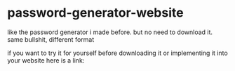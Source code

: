 # password-generator-website

<p align="center">
</p>
like the password generator i made before. but no need to download it. same bullshit, different format

if you want to try it for yourself before downloading it or implementing it into your website here is a link:
